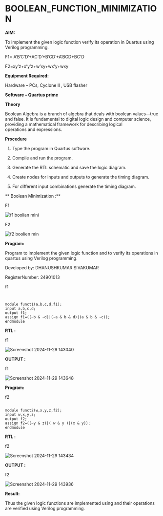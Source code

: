 # BOOLEAN_FUNCTION_MINIMIZATION

**AIM:**

To implement the given logic function verify its operation in Quartus using Verilog programming.

F1= A’B’C’D’+AC’D’+B’CD’+A’BCD+BC’D 

F2=xy’z+x’y’z+w’xy+wx’y+wxy

**Equipment Required:**

Hardware – PCs, Cyclone II , USB flasher

**Software – Quartus prime**

**Theory**

Boolean Algebra is a branch of algebra that deals with boolean values—true and false. It is fundamental to digital logic design and computer science, providing a mathematical framework for describing logical operations and expressions.

**Procedure**

1.	Type the program in Quartus software.

2.	Compile and run the program.

3.	Generate the RTL schematic and save the logic diagram.

4.	Create nodes for inputs and outputs to generate the timing diagram.

5.	For different input combinations generate the timing diagram.
   
   
** Boolean Minimization :**

F1

![f1 boolian mini](https://github.com/user-attachments/assets/281038e7-4ef1-4a70-9606-c3140725e9d7)


F2

![f2 boolien min](https://github.com/user-attachments/assets/8e069c7e-9dfc-462f-b24f-db5de84488e9)



**Program:**

 Program to implement the given logic function and to verify its operations in quartus using Verilog programming. 

Developed by:  DHANUSHKUMAR SIVAKUMAR

RegisterNumber:  24901013


f1

```


module funct1(a,b,c,d,f1);
input a,b,c,d;
output f1;
assign f1=((~b & ~d)|(~a & b & d)|(a & b & ~c));
endmodule

```

**RTL :**

f1

![Screenshot 2024-11-29 143040](https://github.com/user-attachments/assets/e6dce803-5ebe-4e2c-a4d4-8c0fe98aaeaf)


**OUTPUT :**

f1


![Screenshot 2024-11-29 143648](https://github.com/user-attachments/assets/da00320f-1c36-4422-ae0f-58f3add8368f)


**Program:**

f2

```

module funct2(w,x,y,z,f2);
input w,x,y,z;
output f2;
assign f2=((~y & z)|( w & y )|(x & y));
endmodule

```

**RTL :**

f2

![Screenshot 2024-11-29 143434](https://github.com/user-attachments/assets/ba16f251-a745-4b2d-9f6c-76344727b932)


**OUTPUT :**

f2

![Screenshot 2024-11-29 143936](https://github.com/user-attachments/assets/3197226d-b3ee-490d-be3a-d98c42bc3e4e)



**Result:**

Thus the given logic functions are implemented using and their operations are verified using Verilog programming.

